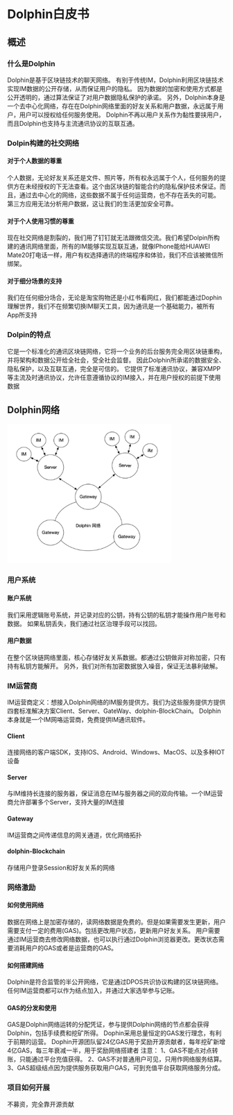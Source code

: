# Dolphin白皮书
## 概述
### 什么是Dolphin
Dolphin是基于区块链技术的聊天网络。
有别于传统IM，Dolphin利用区块链技术实现IM数据的公开存储，从而保证用户的隐私。
因为数据的加密和使用方式都是公开透明的，通过算法保证了对用户数据隐私保护的承诺。
另外，Dolphin本身是一个去中心化网络，存在在Dolphin网络里面的好友关系和用户数据，永远属于用户，用户可以授权给任何服务使用。
Dolphin不再以用户关系作为黏性要挟用户，而且Dolphin也支持与主流通讯协议的互联互通。

### Dolpin构建的社交网络
#### 对于个人数据的尊重
个人数据，无论好友关系还是文件、照片等，所有权永远属于个人，任何服务的提供方在未经授权的下无法查看。这个由区块链的智能合约的隐私保护技术保证。而且，通过去中心化的网络，这些数据不属于任何运营商，也不存在丢失的可能。
第三方应用无法分析用户数据，这让我们的生活更加安全可靠。
#### 对于个人使用习惯的尊重
现在社交网络是割裂的，我们用了钉钉就无法跟微信交流。我们希望Dolpin所构建的通讯网络里面，所有的IM能够实现互联互通，就像IPhone能给HUAWEI Mate20打电话一样，用户有权选择通讯的终端程序和体验，我们不应该被微信所绑架。
#### 对于细分场景的支持
我们在任何细分场合，无论是淘宝购物还是小红书看网红，我们都能通过Dophin理解世界，我们不在频繁切换IM聊天工具，因为通讯是一个基础能力，被所有App所支持

### Dolpin的特点
它是一个标准化的通讯区块链网络，它将一个业务的后台服务完全用区块链重构，并将架构和数据公开给全社会，受全社会监督。
因此Dolphin所承诺的数据安全、隐私保护，以及互联互通，完全是可信的。
它提供了标准通讯协议，兼容XMPP等主流及时通讯协议，允许任意遵循协议的IM接入，并在用户授权的前提下使用数据

## Dolphin网络
<img src=https://github.com/DolphinTalk/Dolphin/blob/master/rc/Dolphin-network.png width=75%></img>

### 用户系统
#### 账户系统
我们采用逻辑账号系统，并记录对应的公钥，持有公钥的私钥才能操作用户账号和数据。
如果私钥丢失，我们通过社区治理手段可以找回。
#### 用户数据
在整个区块链网络里面，核心存储好友关系数据。都通过公钥做非对称加密，只有持有私钥方能解开。
另外，我们对所有加密数据放入噪音，保证无法暴利破解。
### IM运营商
IM运营商定义：想接入Dolphin网络的IM服务提供方。我们为这些服务提供方提供四套标准解决方案Client、Server、GateWay、dolphin-BlockChain。
Dolphin本身就是一个IM网咯运营商，免费提供IM通讯软件。
#### Client
连接网络的客户端SDK，支持IOS、Android、Windows、MacOS、以及多种IOT设备
#### Server
与IM维持长连接的服务器，保证消息在IM与服务器之间的双向传输。一个IM运营商允许部署多个Server，支持大量的IM连接
#### Gateway
IM运营商之间传递信息的网关通道，优化网络拓扑
#### dolphin-Blockchain
存储用户登录Session和好友关系的网络

### 网络激励
#### 如何使用网络
数据在网络上是加密存储的，读网络数据是免费的。但是如果需要发生更新，用户需要支付一定的费用(GAS)。包括更改用户状态，更新用户好友关系。
用户需要通过IM运营商去修改网络数据，也可以执行通过Dolphin浏览器更改。更改状态需要消耗用户的GAS或者是运营商的GAS。
#### 如何搭建网络
Dolphin是符合监管的半公开网络，它是通过DPOS共识协议构建的区块链网络。任何IM运营商都可以作为结点加入，并通过大家选举参与记账。
#### GAS的分发和使用
GAS是Dolphin网络运转的分配凭证，参与提供Dolphin网络的节点都会获得Dolphin，包括手续费和挖矿所得。
Dophin采用总量恒定的GAS发行理念，有利于前期的运营。
Dophin开源团队留24亿GAS用于奖励开源贡献者，每年挖矿新增4亿GAS，每三年衰减一半，用于奖励网络搭建者
注意：
1、GAS不能点对点转账，只能通过平台充值获得。
2、GAS不对普通用户可见，只用作网络服务结算。
3、GAS超级结点因为提供服务获取用户GAS，可到充值平台获取网络服务分成。

### 项目如何开展
不募资，完全靠开源贡献
